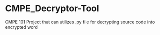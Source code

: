 # CMPE_Decryptor-Tool
CMPE 101 Project that can utilizes .py file for decrypting source code into encrypted word

